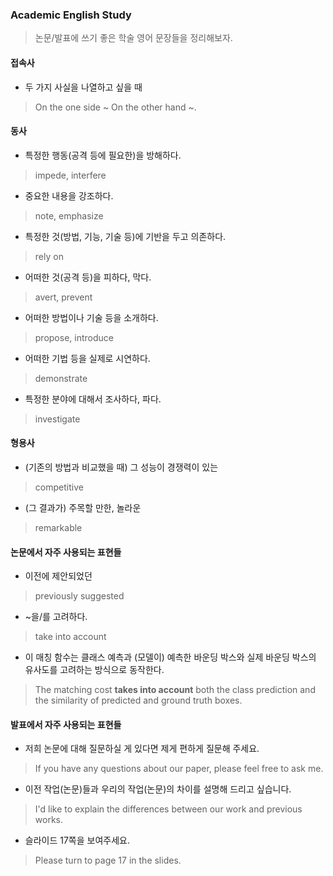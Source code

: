 ### Academic English Study

> 논문/발표에 쓰기 좋은 학술 영어 문장들을 정리해보자.

#### 접속사

* 두 가지 사실을 나열하고 싶을 때
> On the one side ~ On the other hand ~.

#### 동사

* 특정한 행동(공격 등에 필요한)을 방해하다.
> impede, interfere

* 중요한 내용을 강조하다.
> note, emphasize

* 특정한 것(방법, 기능, 기술 등)에 기반을 두고 의존하다.
> rely on

* 어떠한 것(공격 등)을 피하다, 막다.
> avert, prevent

* 어떠한 방법이나 기술 등을 소개하다.
> propose, introduce

* 어떠한 기법 등을 실제로 시연하다.
> demonstrate

* 특정한 분야에 대해서 조사하다, 파다.
> investigate

#### 형용사

* (기존의 방법과 비교했을 때) 그 성능이 경쟁력이 있는
> competitive

* (그 결과가) 주목할 만한, 놀라운
> remarkable

#### 논문에서 자주 사용되는 표현들

* 이전에 제안되었던
> previously suggested

* ~을/를 고려하다.
> take into account

* 이 매칭 함수는 클래스 예측과 (모델이) 예측한 바운딩 박스와 실제 바운딩 박스의 유사도를 고려하는 방식으로 동작한다.
> The matching cost <b>takes into account</b> both the class prediction and the similarity of predicted and ground truth boxes.

#### 발표에서 자주 사용되는 표현들

* 저희 논문에 대해 질문하실 게 있다면 제게 편하게 질문해 주세요.
> If you have any questions about our paper, please feel free to ask me.

* 이전 작업(논문)들과 우리의 작업(논문)의 차이를 설명해 드리고 싶습니다.
> I'd like to explain the differences between our work and previous works.

* 슬라이드 17쪽을 보여주세요.
> Please turn to page 17 in the slides.
